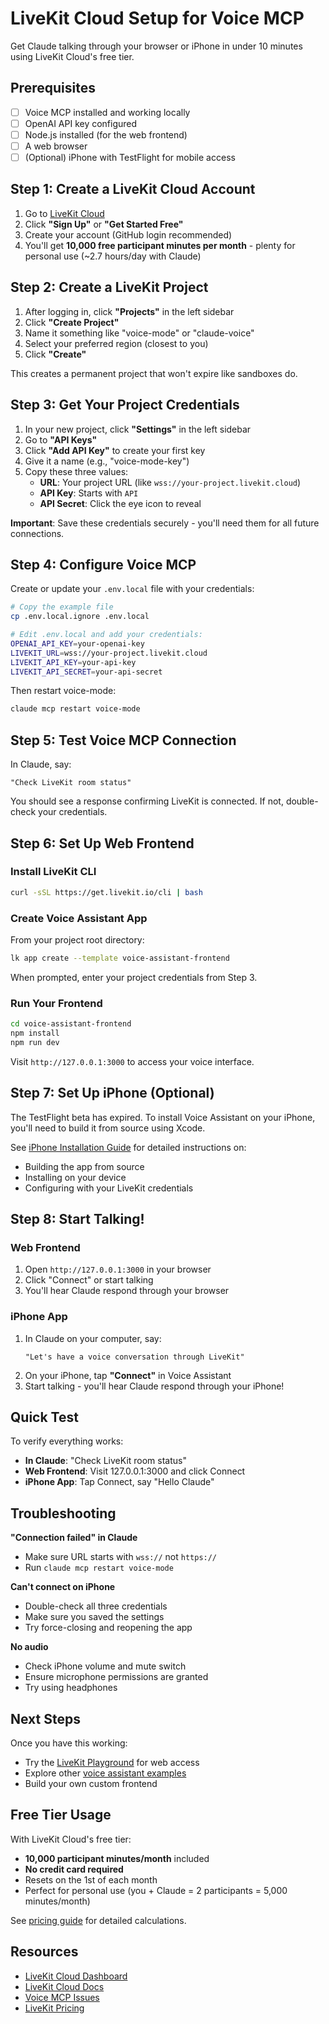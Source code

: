 # LiveKit Cloud Setup for Voice MCP

Get Claude talking through your browser or iPhone in under 10 minutes using LiveKit Cloud's free tier.

## Prerequisites

- [ ] Voice MCP installed and working locally
- [ ] OpenAI API key configured
- [ ] Node.js installed (for the web frontend)
- [ ] A web browser
- [ ] (Optional) iPhone with TestFlight for mobile access

## Step 1: Create a LiveKit Cloud Account

1. Go to [LiveKit Cloud](https://cloud.livekit.io)
2. Click **"Sign Up"** or **"Get Started Free"**
3. Create your account (GitHub login recommended)
4. You'll get **10,000 free participant minutes per month** - plenty for personal use (~2.7 hours/day with Claude)

## Step 2: Create a LiveKit Project

1. After logging in, click **"Projects"** in the left sidebar
2. Click **"Create Project"**
3. Name it something like "voice-mode" or "claude-voice"
4. Select your preferred region (closest to you)
5. Click **"Create"**

This creates a permanent project that won't expire like sandboxes do.

## Step 3: Get Your Project Credentials

1. In your new project, click **"Settings"** in the left sidebar
2. Go to **"API Keys"**
3. Click **"Add API Key"** to create your first key
4. Give it a name (e.g., "voice-mode-key")
5. Copy these three values:
   - **URL**: Your project URL (like `wss://your-project.livekit.cloud`)
   - **API Key**: Starts with `API`
   - **API Secret**: Click the eye icon to reveal

**Important**: Save these credentials securely - you'll need them for all future connections.


## Step 4: Configure Voice MCP

Create or update your `.env.local` file with your credentials:

```bash
# Copy the example file
cp .env.local.ignore .env.local

# Edit .env.local and add your credentials:
OPENAI_API_KEY=your-openai-key
LIVEKIT_URL=wss://your-project.livekit.cloud
LIVEKIT_API_KEY=your-api-key
LIVEKIT_API_SECRET=your-api-secret
```

Then restart voice-mode:
```bash
claude mcp restart voice-mode
```

## Step 5: Test Voice MCP Connection

In Claude, say:
```
"Check LiveKit room status"
```

You should see a response confirming LiveKit is connected. If not, double-check your credentials.

## Step 6: Set Up Web Frontend

### Install LiveKit CLI
```bash
curl -sSL https://get.livekit.io/cli | bash
```

### Create Voice Assistant App
From your project root directory:
```bash
lk app create --template voice-assistant-frontend
```

When prompted, enter your project credentials from Step 3.

### Run Your Frontend
```bash
cd voice-assistant-frontend
npm install
npm run dev
```

Visit `http://127.0.0.1:3000` to access your voice interface.

## Step 7: Set Up iPhone (Optional)

The TestFlight beta has expired. To install Voice Assistant on your iPhone, you'll need to build it from source using Xcode.

See [iPhone Installation Guide](./iphone-install.md) for detailed instructions on:
- Building the app from source
- Installing on your device
- Configuring with your LiveKit credentials

## Step 8: Start Talking!

### Web Frontend
1. Open `http://127.0.0.1:3000` in your browser
2. Click "Connect" or start talking
3. You'll hear Claude respond through your browser

### iPhone App
1. In Claude on your computer, say:
   ```
   "Let's have a voice conversation through LiveKit"
   ```
2. On your iPhone, tap **"Connect"** in Voice Assistant
3. Start talking - you'll hear Claude respond through your iPhone!

## Quick Test

To verify everything works:
- **In Claude**: "Check LiveKit room status" 
- **Web Frontend**: Visit 127.0.0.1:3000 and click Connect
- **iPhone App**: Tap Connect, say "Hello Claude"

## Troubleshooting

**"Connection failed" in Claude**
- Make sure URL starts with `wss://` not `https://`
- Run `claude mcp restart voice-mode`

**Can't connect on iPhone**
- Double-check all three credentials
- Make sure you saved the settings
- Try force-closing and reopening the app

**No audio**
- Check iPhone volume and mute switch
- Ensure microphone permissions are granted
- Try using headphones

## Next Steps

Once you have this working:
- Try the [LiveKit Playground](https://cloud.livekit.io) for web access
- Explore other [voice assistant examples](https://github.com/livekit-examples)
- Build your own custom frontend

## Free Tier Usage

With LiveKit Cloud's free tier:
- **10,000 participant minutes/month** included
- **No credit card required**
- Resets on the 1st of each month
- Perfect for personal use (you + Claude = 2 participants = 5,000 minutes/month)

See [pricing guide](./pricing.md) for detailed calculations.

## Resources

- [LiveKit Cloud Dashboard](https://cloud.livekit.io)
- [LiveKit Cloud Docs](https://docs.livekit.io/home/cloud/)
- [Voice MCP Issues](https://github.com/mbailey/voice-mode/issues)
- [LiveKit Pricing](https://livekit.io/pricing)
